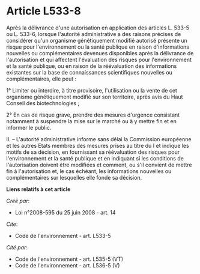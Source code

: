 # Article L533-8

Après la délivrance d'une autorisation en application des articles L. 533-5 ou L. 533-6, lorsque l'autorité administrative a
des raisons précises de considérer qu'un organisme génétiquement modifié autorisé présente un risque pour l'environnement ou
la santé publique en raison d'informations nouvelles ou complémentaires devenues disponibles après la délivrance de
l'autorisation et qui affectent l'évaluation des risques pour l'environnement et la santé publique, ou en raison de la
réévaluation des informations existantes sur la base de connaissances scientifiques nouvelles ou complémentaires, elle peut :

1° Limiter ou interdire, à titre provisoire, l'utilisation ou la vente de cet organisme génétiquement modifié sur son
territoire, après avis du Haut Conseil des biotechnologies ;

2° En cas de risque grave, prendre des mesures d'urgence consistant notamment à suspendre la mise sur le marché ou à y mettre
fin et en informer le public.

II. – L'autorité administrative informe sans délai la Commission européenne et les autres Etats membres des mesures prises au
titre du I et indique les motifs de sa décision, en fournissant sa réévaluation des risques pour l'environnement et la santé
publique et en indiquant si les conditions de l'autorisation doivent être modifiées et comment, ou s'il convient de mettre
fin à l'autorisation et, le cas échéant, les informations nouvelles ou complémentaires sur lesquelles elle fonde sa décision.

**Liens relatifs à cet article**

_Créé par_:

  - Loi n°2008-595 du 25 juin 2008 - art. 14

_Cite_:

  - Code de l'environnement - art. L533-5

_Cité par_:

  - Code de l'environnement - art. L535-5 (VT)
  - Code de l'environnement - art. L536-5 (V)
